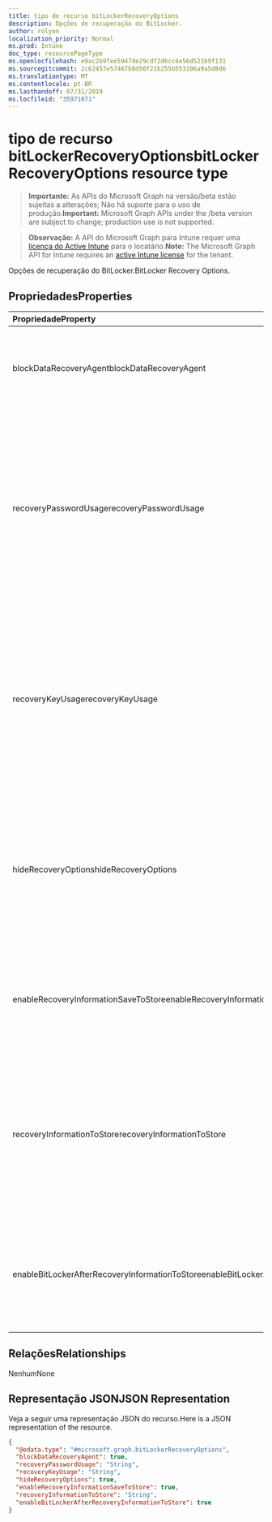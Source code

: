 ```yaml
---
title: tipo de recurso bitLockerRecoveryOptions
description: Opções de recuperação do BitLocker.
author: rolyon
localization_priority: Normal
ms.prod: Intune
doc_type: resourcePageType
ms.openlocfilehash: e9ac2b9fee5947de29cdf2d6cc4e56d521b9f131
ms.sourcegitcommit: 2c62457e57467b8d50f21b255b553106a9a5d8d6
ms.translationtype: MT
ms.contentlocale: pt-BR
ms.lasthandoff: 07/31/2019
ms.locfileid: "35971071"
---
```

# <a name="bitlockerrecoveryoptions-resource-type"></a><span data-ttu-id="7afee-103">tipo de recurso bitLockerRecoveryOptions</span><span class="sxs-lookup"><span data-stu-id="7afee-103">bitLockerRecoveryOptions resource type</span></span>

> <span data-ttu-id="7afee-104">**Importante:** As APIs do Microsoft Graph na versão/beta estão sujeitas a alterações; Não há suporte para o uso de produção.</span><span class="sxs-lookup"><span data-stu-id="7afee-104">**Important:** Microsoft Graph APIs under the /beta version are subject to change; production use is not supported.</span></span>

> <span data-ttu-id="7afee-105">**Observação:** A API do Microsoft Graph para Intune requer uma [licença do Active Intune](https://go.microsoft.com/fwlink/?linkid=839381) para o locatário.</span><span class="sxs-lookup"><span data-stu-id="7afee-105">**Note:** The Microsoft Graph API for Intune requires an [active Intune license](https://go.microsoft.com/fwlink/?linkid=839381) for the tenant.</span></span>

<span data-ttu-id="7afee-106">Opções de recuperação do BitLocker.</span><span class="sxs-lookup"><span data-stu-id="7afee-106">BitLocker Recovery Options.</span></span>

## <a name="properties"></a><span data-ttu-id="7afee-107">Propriedades</span><span class="sxs-lookup"><span data-stu-id="7afee-107">Properties</span></span>
|<span data-ttu-id="7afee-108">Propriedade</span><span class="sxs-lookup"><span data-stu-id="7afee-108">Property</span></span>|<span data-ttu-id="7afee-109">Tipo</span><span class="sxs-lookup"><span data-stu-id="7afee-109">Type</span></span>|<span data-ttu-id="7afee-110">Descrição</span><span class="sxs-lookup"><span data-stu-id="7afee-110">Description</span></span>|
|:---|:---|:---|
|<span data-ttu-id="7afee-111">blockDataRecoveryAgent</span><span class="sxs-lookup"><span data-stu-id="7afee-111">blockDataRecoveryAgent</span></span>|<span data-ttu-id="7afee-112">Booliano</span><span class="sxs-lookup"><span data-stu-id="7afee-112">Boolean</span></span>|<span data-ttu-id="7afee-113">Indica se o agente de recuperação de dados baseado em certificado deve ser bloqueado.</span><span class="sxs-lookup"><span data-stu-id="7afee-113">Indicates whether to block certificate-based data recovery agent.</span></span>|
|<span data-ttu-id="7afee-114">recoveryPasswordUsage</span><span class="sxs-lookup"><span data-stu-id="7afee-114">recoveryPasswordUsage</span></span>|[<span data-ttu-id="7afee-115">configurationUsage</span><span class="sxs-lookup"><span data-stu-id="7afee-115">configurationUsage</span></span>](../resources/intune-deviceconfig-configurationusage.md)|<span data-ttu-id="7afee-116">Indica se os usuários são permitidos ou necessários para gerar uma senha de recuperação de 48 dígitos para o disco fixo ou do sistema.</span><span class="sxs-lookup"><span data-stu-id="7afee-116">Indicates whether users are allowed or required to generate a 48-digit recovery password for fixed or system disk.</span></span> <span data-ttu-id="7afee-117">Os valores possíveis são: `blocked`, `required`, `allowed`.</span><span class="sxs-lookup"><span data-stu-id="7afee-117">Possible values are: `blocked`, `required`, `allowed`.</span></span>|
|<span data-ttu-id="7afee-118">recoveryKeyUsage</span><span class="sxs-lookup"><span data-stu-id="7afee-118">recoveryKeyUsage</span></span>|[<span data-ttu-id="7afee-119">configurationUsage</span><span class="sxs-lookup"><span data-stu-id="7afee-119">configurationUsage</span></span>](../resources/intune-deviceconfig-configurationusage.md)|<span data-ttu-id="7afee-120">Indica se os usuários são permitidos ou necessários para gerar uma chave de recuperação de 256 bits para o disco fixo ou do sistema.</span><span class="sxs-lookup"><span data-stu-id="7afee-120">Indicates whether users are allowed or required to generate a 256-bit recovery key for fixed or system disk.</span></span> <span data-ttu-id="7afee-121">Os valores possíveis são: `blocked`, `required`, `allowed`.</span><span class="sxs-lookup"><span data-stu-id="7afee-121">Possible values are: `blocked`, `required`, `allowed`.</span></span>|
|<span data-ttu-id="7afee-122">hideRecoveryOptions</span><span class="sxs-lookup"><span data-stu-id="7afee-122">hideRecoveryOptions</span></span>|<span data-ttu-id="7afee-123">Booliano</span><span class="sxs-lookup"><span data-stu-id="7afee-123">Boolean</span></span>|<span data-ttu-id="7afee-124">Indica se a exibição das opções de recuperação no assistente de configuração do BitLocker deve ou não ser permitida no disco fixo ou do sistema.</span><span class="sxs-lookup"><span data-stu-id="7afee-124">Indicates whether or not to allow showing recovery options in BitLocker Setup Wizard for fixed or system disk.</span></span>|
|<span data-ttu-id="7afee-125">enableRecoveryInformationSaveToStore</span><span class="sxs-lookup"><span data-stu-id="7afee-125">enableRecoveryInformationSaveToStore</span></span>|<span data-ttu-id="7afee-126">Booliano</span><span class="sxs-lookup"><span data-stu-id="7afee-126">Boolean</span></span>|<span data-ttu-id="7afee-127">Indica se as informações de recuperação do BitLocker devem ou não ser armazenadas no AD DS.</span><span class="sxs-lookup"><span data-stu-id="7afee-127">Indicates whether or not to allow BitLocker recovery information to store in AD DS.</span></span>|
|<span data-ttu-id="7afee-128">recoveryInformationToStore</span><span class="sxs-lookup"><span data-stu-id="7afee-128">recoveryInformationToStore</span></span>|[<span data-ttu-id="7afee-129">bitLockerRecoveryInformationType</span><span class="sxs-lookup"><span data-stu-id="7afee-129">bitLockerRecoveryInformationType</span></span>](../resources/intune-deviceconfig-bitlockerrecoveryinformationtype.md)|<span data-ttu-id="7afee-130">Configure quais partes das informações de recuperação do BitLocker são armazenadas no AD DS.</span><span class="sxs-lookup"><span data-stu-id="7afee-130">Configure what pieces of BitLocker recovery information are stored to AD DS.</span></span> <span data-ttu-id="7afee-131">Os valores possíveis são: `passwordAndKey` e `passwordOnly`.</span><span class="sxs-lookup"><span data-stu-id="7afee-131">Possible values are: `passwordAndKey`, `passwordOnly`.</span></span>|
|<span data-ttu-id="7afee-132">enableBitLockerAfterRecoveryInformationToStore</span><span class="sxs-lookup"><span data-stu-id="7afee-132">enableBitLockerAfterRecoveryInformationToStore</span></span>|<span data-ttu-id="7afee-133">Booliano</span><span class="sxs-lookup"><span data-stu-id="7afee-133">Boolean</span></span>|<span data-ttu-id="7afee-134">Indica se o BitLocker deve ou não ser habilitado até que as informações de recuperação sejam armazenadas no AD DS.</span><span class="sxs-lookup"><span data-stu-id="7afee-134">Indicates whether or not to enable BitLocker until recovery information is stored in AD DS.</span></span>|

## <a name="relationships"></a><span data-ttu-id="7afee-135">Relações</span><span class="sxs-lookup"><span data-stu-id="7afee-135">Relationships</span></span>
<span data-ttu-id="7afee-136">Nenhum</span><span class="sxs-lookup"><span data-stu-id="7afee-136">None</span></span>

## <a name="json-representation"></a><span data-ttu-id="7afee-137">Representação JSON</span><span class="sxs-lookup"><span data-stu-id="7afee-137">JSON Representation</span></span>
<span data-ttu-id="7afee-138">Veja a seguir uma representação JSON do recurso.</span><span class="sxs-lookup"><span data-stu-id="7afee-138">Here is a JSON representation of the resource.</span></span>
<!-- {
  "blockType": "resource",
  "@odata.type": "microsoft.graph.bitLockerRecoveryOptions"
}
-->
``` json
{
  "@odata.type": "#microsoft.graph.bitLockerRecoveryOptions",
  "blockDataRecoveryAgent": true,
  "recoveryPasswordUsage": "String",
  "recoveryKeyUsage": "String",
  "hideRecoveryOptions": true,
  "enableRecoveryInformationSaveToStore": true,
  "recoveryInformationToStore": "String",
  "enableBitLockerAfterRecoveryInformationToStore": true
}
```





